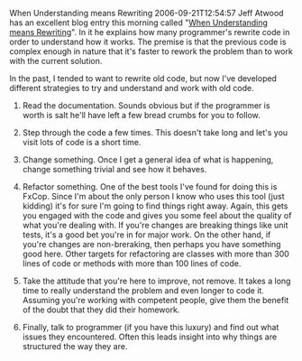 When Understanding means Rewriting
2006-09-21T12:54:57
Jeff Atwood has an excellent blog entry this morning called "[When Understanding means Rewriting](http://www.codinghorror.com/blog/archives/000684.html)". In it he explains how many programmer's rewrite code in order to understand how it works. The premise is that the previous code is complex enough in nature that it's faster to rework the problem than to work with the current solution.

In the past, I tended to want to rewrite old code, but now I've developed different strategies to try and understand and work with old code.

1. Read the documentation. Sounds obvious but if the programmer is worth is salt he'll have left a few bread crumbs for you to follow.

2. Step through the code a few times. This doesn't take long and let's you visit lots of code is a short time.

3. Change something. Once I get a general idea of what is happening, change something trivial and see how it behaves. 

4. Refactor something. One of the best tools I've found for doing this is FxCop. Since I'm about the only person I know who uses this tool (just kidding) it's for sure I'm going to find things right away. Again, this gets you engaged with the code and gives you some feel about the quality of what you're dealing with. If you're changes are breaking things like unit tests, it's a good bet you're in for major work. On the other hand, if you're changes are non-breraking, then perhaps you have something good here. Other targets for refactoring are classes with more than 300 lines of code or methods with more than 100 lines of code.

5. Take the attitude that you're here to improve, not remove. It takes a long time to really understand the problem and even longer to code it. Assuming you're working with competent people, give them the benefit of the doubt that they did their homework.

6. Finally, talk to programmer (if you have this luxury) and find out what issues they encountered. Often this leads insight into why things are structured the way they are.
